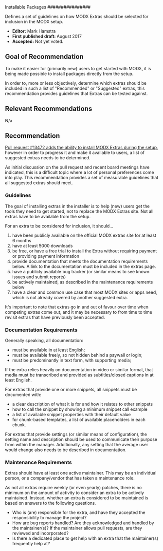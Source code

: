 Installable Packages
################

Defines a set of guidelines on how MODX Extras should be selected for inclusion in the MODX setup. 

* **Editor:** Mark Hamstra
* **First published draft:** August 2017
* **Accepted:** Not yet voted.

## Goal of Recommendation

To make it easier for (primarily new) users to get started with MODX, it is being made possible to install packages directly from the setup. 

In order to, more or less objectively, determine which extras should be included in such a list of "Recommended" or "Suggested" extras, this recommendation provides guidelines that Extras can be tested against.

## Relevant Recommendations

N/a. 

## Recommendation

[Pull request #13472 adds the ability to install MODX Extras during the setup](https://github.com/modxcms/revolution/pull/13472), however in order to progress it and make it available to users, a list of suggested extras needs to be determined. 
  
As initial discussion on the pull request and recent board meetings have indicated, this is a difficult topic where a lot of personal preferences come into play. This recommendation provides a set of measurable guidelines that all suggested extras should meet.

### Guidelines

The goal of installing extras in the installer is to help (new) users get the tools they need to get started, not to replace the MODX Extras site. Not all extras have to be available from the setup. 

For an extra to be considered for inclusion, it should... 

1. have been publicly available on the official MODX extras site for at least 6 months
2. have at least 5000 downloads
3. be free, or have a free trial to install the Extra without requiring payment or providing payment information
4. provide documentation that meets the documentation requirements below. A link to the documentation must be included in the extras page.
5. have a publicly available bug tracker (or similar means to see known issues and submit reports)
6. be actively maintained, as described in the maintenance requirements below
7. have a clear and common use case that most MODX sites or apps need, which is not already covered by another suggested extra. 

It's important to note that extras go in and out of favour over time when competing extras come out, and it may be necessary to from time to time revisit extras that have previously been accepted.

### Documentation Requirements

Generally speaking, all documentation:

- must be available in at least English;
- must be available freely, so not hidden behind a paywall or login;
- must be predominantly in text form, with supporting media;

If the extra relies heavily on documentation in video or similar format, that media must be transcribed and provided as subtitles/closed captions in at least English.

For extras that provide one or more snippets, all snippets must be documented with:

- a clear description of what it is for and how it relates to other snippets
- how to call the snippet by showing a minimum snippet call example
- a list of available snippet properties with their default value
- for chunk-based templates, a list of available placeholders in each chunk. 

For extras that provide settings (or similar means of configuration), the setting name and description should be used to communicate their purpose from within the manager. Additionally, any setting that the average user would change also needs to be described in documentation. 


### Maintenance Requirements

Extras should have at least one active maintainer. This may be an individual person, or a company/vendor that has taken a maintenance role. 

As not all extras require weekly (or even yearly) patches, there is no minimum on the amount of activity to consider an extra to be actively maintained. Instead, whether an extra is considered to be maintained is based on answers to the following questions. 

- Who is (are) responsible for the extra, and have they accepted the responsibility to manage the project? 
- How are bug reports handled? Are they acknowledged and handled by the maintainer(s)? If the maintainer allows pull requests, are they reviewed and incorporated?
- Is there a dedicated place to get help with an extra that the maintainer(s) frequently help at?
